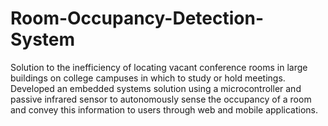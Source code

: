 # Room-Occupancy-Detection-System
Solution to the inefficiency of locating vacant conference rooms in large buildings on college campuses in which to study or hold meetings. Developed an embedded systems solution using a microcontroller and passive infrared sensor to autonomously sense the occupancy of a room and convey this information to users through web and mobile applications.
